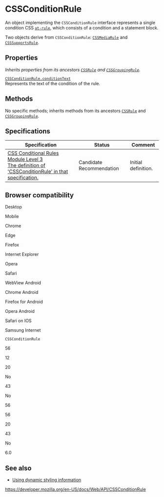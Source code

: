 # CSSConditionRule

An object implementing the `CSSConditionRule` interface represents a single condition CSS [`at-rule`](https://developer.mozilla.org/en-US/docs/Web/CSS/At-rule), which consists of a condition and a statement block.

Two objects derive from `CSSConditionRule`: [`CSSMediaRule`](cssmediarule) and [`CSSSupportsRule`](csssupportsrule).

## Properties

_Inherits properties from its ancestors [`CSSRule`](cssrule) and [`CSSGroupingRule`](cssgroupingrule)._

[`CSSConditionRule.conditionText`](cssconditionrule/conditiontext)  
Represents the text of the condition of the rule.

## Methods

No specific methods; inherits methods from its ancestors [`CSSRule`](cssrule) and [`CSSGroupingRule`](cssgroupingrule).

## Specifications

<table><thead><tr class="header"><th>Specification</th><th>Status</th><th>Comment</th></tr></thead><tbody><tr class="odd"><td><a href="https://drafts.csswg.org/css-conditional-3/#the-cssconditionrule-interface">CSS Conditional Rules Module Level 3<br />
<span class="small">The definition of 'CSSConditionRule' in that specification.</span></a></td><td><span class="spec-cr">Candidate Recommendation</span></td><td>Initial definition.</td></tr></tbody></table>

## Browser compatibility

Desktop

Mobile

Chrome

Edge

Firefox

Internet Explorer

Opera

Safari

WebView Android

Chrome Android

Firefox for Android

Opera Android

Safari on IOS

Samsung Internet

`CSSConditionRule`

56

12

20

No

43

No

56

56

20

43

No

6.0

## See also

- [Using dynamic styling information](css_object_model/using_dynamic_styling_information)

<a href="https://developer.mozilla.org/en-US/docs/Web/API/CSSConditionRule" class="_attribution-link">https://developer.mozilla.org/en-US/docs/Web/API/CSSConditionRule</a>
